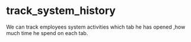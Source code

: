 # track_system_history
We can track employees system activities which tab he has opened ,how much time he spend on each tab. 
